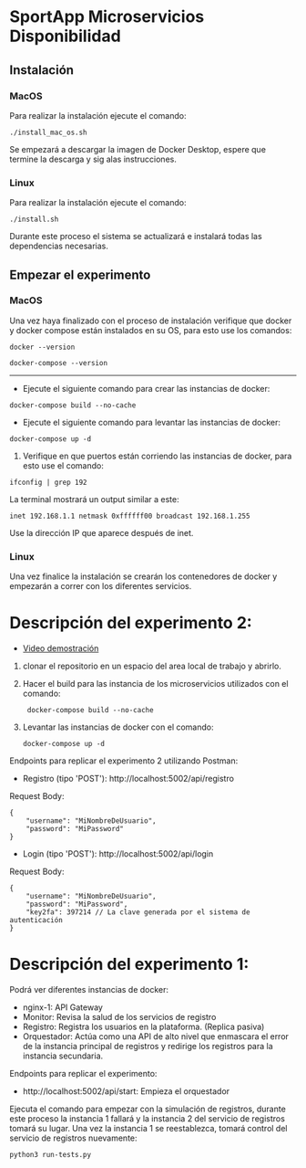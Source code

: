 # SportApp Microservicios Disponibilidad

## Instalación
### MacOS

Para realizar la instalación ejecute el comando:

```
./install_mac_os.sh
```
Se empezará a descargar la imagen de Docker Desktop, espere que termine la descarga y sig alas instrucciones.

### Linux

Para realizar la instalación ejecute el comando:

```
./install.sh
```

Durante este proceso el sistema se actualizará e instalará todas las dependencias necesarias.


## Empezar el experimento
### MacOS

Una vez haya finalizado con el proceso de instalación verifique que docker y docker compose están instalados en su OS, para esto use los comandos:

```
docker --version
```

```
docker-compose --version
```
-------------------
- Ejecute el siguiente comando para crear las instancias de docker:

```
docker-compose build --no-cache
```

- Ejecute el siguiente comando para levantar las instancias de docker:
```
docker-compose up -d
```

1. Verifique en que puertos están corriendo las instancias de docker, para esto use el comando:

```
ifconfig | grep 192
```

La terminal mostrará un output similar a este:
```
inet 192.168.1.1 netmask 0xffffff00 broadcast 192.168.1.255
```

Use la dirección IP que aparece después de inet.

### Linux

Una vez finalice la instalación se crearán los contenedores de docker y empezarán a correr con los diferentes servicios.

# Descripción del experimento 2:

* [Video demostración](https://uniandes-my.sharepoint.com/:v:/g/personal/a_menesess_uniandes_edu_co/EWuHWw3g84NKrUemf4VsXbIBH1csqF8Wn2te-x-MBlA_uw?e=79qBa4&nav=eyJyZWZlcnJhbEluZm8iOnsicmVmZXJyYWxBcHAiOiJTdHJlYW1XZWJBcHAiLCJyZWZlcnJhbFZpZXciOiJTaGFyZURpYWxvZy1MaW5rIiwicmVmZXJyYWxBcHBQbGF0Zm9ybSI6IldlYiIsInJlZmVycmFsTW9kZSI6InZpZXcifX0%3D)

1. clonar el repositorio en un espacio del area local de trabajo y abrirlo.
 
2. Hacer el build para las instancia de los microservicios utilizados con el comando:

   ```
    docker-compose build --no-cache
   ```
   

3. Levantar las instancias de docker con el comando:

   ```
   docker-compose up -d
   ```

Endpoints para replicar el experimento 2 utilizando Postman:

- Registro (tipo 'POST'): http://localhost:5002/api/registro

Request Body:
```
{
    "username": "MiNombreDeUsuario",
    "password": "MiPassword"
}
```

- Login (tipo 'POST'): http://localhost:5002/api/login

Request Body:
```
{
    "username": "MiNombreDeUsuario",
    "password": "MiPassword",
    "key2fa": 397214 // La clave generada por el sistema de autenticación
}
```

# Descripción del experimento 1:


Podrá ver diferentes instancias de docker:
- nginx-1: API Gateway
- Monitor: Revisa la salud de los servicios de registro
- Registro: Registra los usuarios en la plataforma. (Replica pasiva)
- Orquestador: Actúa como una API de alto nivel que enmascara el error de la instancia principal de registros y redirige los registros para la instancia secundaria.

Endpoints para replicar el experimento:

- http://localhost:5002/api/start: Empieza el orquestador

Ejecuta el comando para empezar con la simulación de registros, durante este proceso la instancia 1 fallará y la instancia 2 del servicio de registros tomará su lugar. Una vez la instancia 1 se reestablezca, tomará control del servicio de registros nuevamente:
```
python3 run-tests.py
```
